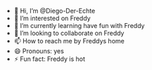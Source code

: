 - 👋 Hi, I’m @Diego-Der-Echte
- 👀 I’m interested on Freddy 
- 🌱 I’m currently learning have fun with Freddy
- 💞️ I’m looking to collaborate on Freddy
- 📫 How to reach me by Freddys home
- 😄 Pronouns: yes
- ⚡ Fun fact: Freddy is hot

<!---
Diego-Der-Echte/Diego-Der-Echte is a ✨ special ✨ repository because its `README.md` (this file) appears on your GitHub profile.
You can click the Preview link to take a look at your changes.
--->
